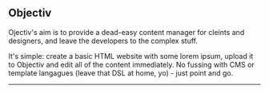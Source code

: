 ## Objectiv

Ojectiv's aim is to provide a dead-easy content manager for cleints and
designers, and leave the developers to the complex stuff.

It's simple: create a basic HTML website with some lorem ipsum, upload it to
Objectiv and edit all of the content immediately. No fussing with CMS or
template langagues (leave that DSL at home, yo) - just point and go.

-------------------------------------------------------------------------------
